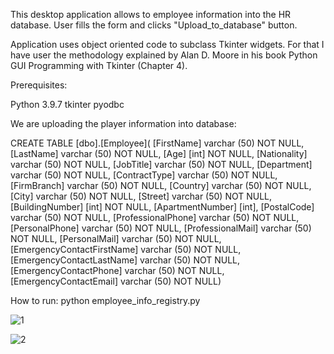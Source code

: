This desktop application allows to employee information into the HR database. User fills the form and clicks "Upload_to_database" button.

Application uses object oriented code to subclass Tkinter widgets.
For that I have user the methodology explained by Alan D. Moore in his book Python GUI Programming with Tkinter (Chapter 4).

Prerequisites:

Python 3.9.7
tkinter
pyodbc

We are uploading the player information into database:

CREATE TABLE [dbo].[Employee]( 
[FirstName] varchar (50) NOT NULL, 
[LastName] varchar (50) NOT NULL,
[Age] [int] NOT NULL, 
[Nationality] varchar (50) NOT NULL, 
[JobTitle] varchar (50) NOT NULL, 
[Department] varchar (50) NOT NULL, 
[ContractType] varchar (50) NOT NULL, 
[FirmBranch] varchar (50) NOT NULL, 
[Country] varchar (50) NOT NULL, 
[City] varchar (50) NOT NULL, 
[Street] varchar (50) NOT NULL, 
[BuildingNumber] [int] NOT NULL, 
[ApartmentNumber] [int], 
[PostalCode] varchar (50) NOT NULL,
[ProfessionalPhone] varchar (50) NOT NULL,
[PersonalPhone] varchar (50) NOT NULL,
[ProfessionalMail] varchar (50) NOT NULL,
[PersonalMail] varchar (50) NOT NULL,
[EmergencyContactFirstName] varchar (50) NOT NULL,
[EmergencyContactLastName] varchar (50) NOT NULL,
[EmergencyContactPhone] varchar (50) NOT NULL,
[EmergencyContactEmail] varchar (50) NOT NULL)

How to run: python employee_info_registry.py








![1](https://user-images.githubusercontent.com/89083426/166502846-c0fc9b0b-baed-47e3-b22c-d78d2583b2db.png)

![2](https://user-images.githubusercontent.com/89083426/166502871-cd3ff076-f94f-4b28-99b4-76ef0eb6b9ff.png)






